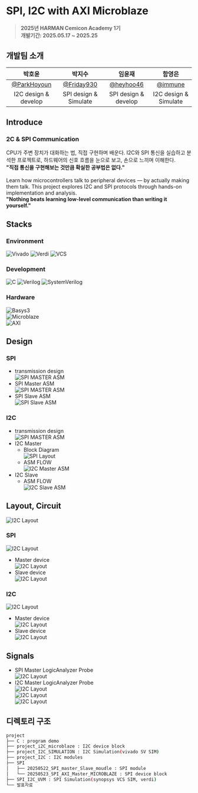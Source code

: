 # SPI, I2C with AXI Microblaze
> **2025년 HARMAN Cemicon Academy 1기** <br/> **개발기간: 2025.05.17 ~ 2025.25**

## 개발팀 소개

|      박호윤       |          박지수         |        임윤재        |          함영은         |                                                                               
| :------------------------------------------------------------------------------: | :---------------------------------------------------------------------------------------------------------------------------------------------------: | :---------------------------------------------------------------------------------------------------------------------------------------------------------------------------------------------------: | :------------------------------------------------------------------------------: |
|   [@ParkHoyoun](https://github.com/cong2738)   |    [@Friday930](https://github.com/Friday930)  | [@heyhoo46](https://github.com/heyhoo46)  | [@immune](https://github.com/immune1029)  |
|   I2C design & develop   |    SPI design & Simulate  | SPI design & develop  | I2C design & Simulate  |

## Introduce

### 2C & SPI Communication  

CPU가 주변 장치가 대화하는 법, 직접 구현하며 배운다.
I2C와 SPI 통신을 실습하고 분석한 프로젝트로, 하드웨어의 신호 흐름을 눈으로 보고, 손으로 느끼며 이해한다.  
**"직접 통신을 구현해보는 것만큼 확실한 공부법은 없다."**<br/>
<br/>
Learn how microcontrollers talk to peripheral devices — by actually making them talk.
This project explores I2C and SPI protocols through hands-on implementation and analysis.  
**"Nothing beats learning low-level communication than writing it yourself."**


## Stacks

### Environment

![Vivado](https://img.shields.io/badge/Tool-Vivado-904cab?style=for-the-badge&logo=&logoColor=white)
![Verdi](https://img.shields.io/badge/Tool-Verdi-00c853?style=for-the-badge)
![VCS](https://img.shields.io/badge/Tool-VCS-00695c?style=for-the-badge)

### Development

![C](https://img.shields.io/badge/Language-C-00599C?style=for-the-badge&logo=c)
![Verilog](https://img.shields.io/badge/HDL-Verilog-ff5722?style=for-the-badge)
![SystemVerilog](https://img.shields.io/badge/HDL-SystemVerilog-ff9800?style=for-the-badge)

### Hardware

![Basys3](https://img.shields.io/badge/Board-Basys3-2196f3?style=for-the-badge)        
![Microblaze](https://img.shields.io/badge/CPU-MicroBlaze-9c27b0?style=for-the-badge)        
![AXI](https://img.shields.io/badge/Bus-AXI-673ab7?style=for-the-badge)

## Design

### SPI
- transmission design<br/>
    ![SPI MASTER ASM](./발표자료/spi%20데이터구조.png)        
- SPI Master ASM<br/>
    ![SPI MASTER ASM](./발표자료/SPI_Master%20ASM.png)        
- SPI Slave ASM<br/>
    ![SPI Slave ASM](./발표자료/SPI_SLAVE%20ASM.png)        

### I2C
- transmission design<br/>
    ![SPI MASTER ASM](./발표자료/i2C%20데이터구조.png)        
- I2C Master  
    - Block Diagram<br/>
        ![SPI Layout](./발표자료/I2C%20master%20blockdiagram.drawio.png)        
    - ASM FLOW<br/>
        ![I2C Master ASM](./발표자료/I2C%20ASM-MASTER.drawio.png)        
- I2C Slave<br/>
    - ASM  FLOW<br/>
        ![I2C Slave ASM](./발표자료/I2C%20ASM-SLAVE.drawio.png)        

## Layout, Circuit

![I2C Layout](./발표자료/박_프로젝트%20개요.png)

### SPI

![I2C Layout](./발표자료/SPI%20간략한%20회로.drawio.png)        
- Master device<br/>
![I2C Layout](./발표자료/SPI마스터블록디자인.png)        
- Slave device<br/>
![I2C Layout](./발표자료/SPI%20슬레이브%20회로도.png)        

### I2C

![I2C Layout](./발표자료/I2C%20시뮬레이션%20회로.drawio.png)        
- Master device<br/>
![I2C Layout](./발표자료/I2C%20MASTER%20블록디자인.png)        
- Slave device<br/>
![I2C Layout](./발표자료/I2C%20Slave%20회로도.png)    

## Signals

- SPI Master LogicAnalyzer Probe<br/>
    ![I2C Layout](./발표자료/SPI%20마스터%20로직애널라이저.png)        
- I2C Master LogicAnalyzer Probe<br/>
    ![I2C Layout](./발표자료/I2C%20START%20LogicAnalyzer.png)        
    ![I2C Layout](./발표자료/I2C%20STOP%20LogicAnalyzer.png)        
    ![I2C Layout](./발표자료/I2C%20Master%20LogicAnalyzer.png)        

## 디렉토리 구조
```bash
project
├── C : program demo
├── project_i2C_microblaze : I2C device block
├── project_I2C_SIMULATION : I2C Simulation(vivado SV SIM)
├── project_I2C : I2C modules
├── SPI
│   ├── 20250522_SPI_master_Slave_moudle : SPI module
│   └── 20250523_SPI_AXI_Master_MICROBLAZE : SPI device block
├── SPI_I2C_UVM : SPI Simulation(synopsys VCS SIM, verdi)
└── 발표자료
```